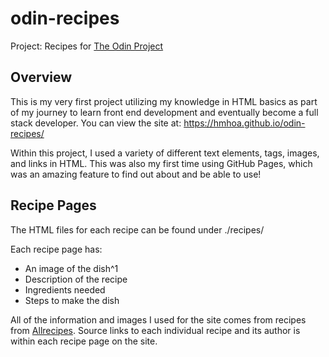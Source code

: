 # odin-recipes
Project: Recipes for [The Odin Project](https://www.theodinproject.com/)

## Overview
This is my very first project utilizing my knowledge in HTML basics as part of my journey to learn front end development and eventually become a full stack developer. You can view the site at: https://hmhoa.github.io/odin-recipes/

Within this project, I used a variety of different text elements, tags, images, and links in HTML. This was also my first time using GitHub Pages, which was an amazing feature to find out about and be able to use!

## Recipe Pages
The HTML files for each recipe can be found under ./recipes/

Each recipe page has:
- An image of the dish^1
- Description of the recipe
- Ingredients needed
- Steps to make the dish

All of the information and images I used for the site comes from recipes from [Allrecipes](https://www.allrecipes.com). Source links to each individual recipe and its author is within each recipe page on the site.

[^1]: The images can be found under ./images/ or the source links for each recipe.
